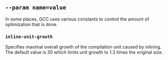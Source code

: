 ## `--param name=value`
In some places, GCC uses various constants to control the amount of optimization that is done. 


### `inline-unit-growth`
Specifies maximal overall growth of the compilation unit caused by
inlining. The default value is 30 which limits unit growth to 1.3
times the original size.